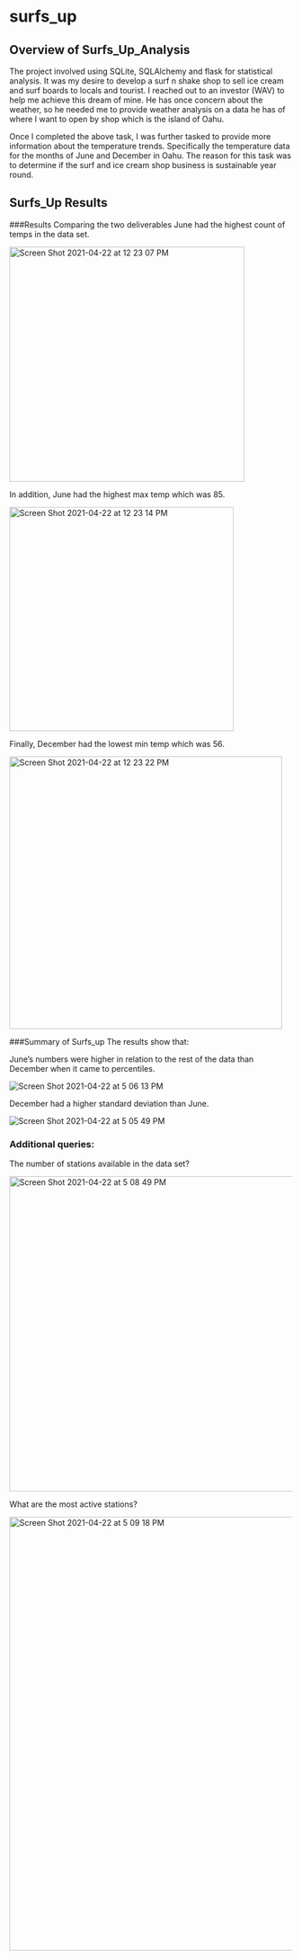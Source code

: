 # surfs_up

## Overview of Surfs_Up_Analysis

The project involved using SQLite, SQLAlchemy and flask for statistical analysis. It was my desire  to develop a surf n  shake shop to  sell ice cream and surf boards to locals and tourist. I reached out to an investor (WAV) to help me achieve this dream of mine. He has once concern about the weather, so he needed me to provide weather analysis on a data he has of where I want to open by shop which is the island of Oahu.

Once I completed the above task, I was further tasked to provide more information about the temperature trends. Specifically the temperature data for the months of June and December in Oahu. The reason for this task was to determine if the surf and ice cream shop business is sustainable year round.
## Surfs_Up Results

###Results
Comparing the two deliverables June had the highest count of temps in the data set.

<img width="418" alt="Screen Shot 2021-04-22 at 12 23 07 PM" src="https://user-images.githubusercontent.com/78401776/116017795-95541280-a60e-11eb-9923-5556032e9efb.png">


In addition, June had the highest max temp which was 85.

<img width="399" alt="Screen Shot 2021-04-22 at 12 23 14 PM" src="https://user-images.githubusercontent.com/78401776/116017814-a00ea780-a60e-11eb-867b-da185287c426.png">


Finally, December had the lowest min temp which was 56.

<img width="485" alt="Screen Shot 2021-04-22 at 12 23 22 PM" src="https://user-images.githubusercontent.com/78401776/116017829-a735b580-a60e-11eb-84c9-e62afa73fc71.png">


###Summary of Surfs_up
The results show that: 

June’s numbers were higher in relation to the rest of the data than December when it came to percentiles.

![Screen Shot 2021-04-22 at 5 06 13 PM](https://user-images.githubusercontent.com/78401776/116017857-b87ec200-a60e-11eb-8c84-fa6ef29eff0a.png)


December had a higher standard deviation than June. 

![Screen Shot 2021-04-22 at 5 05 49 PM](https://user-images.githubusercontent.com/78401776/116017887-c896a180-a60e-11eb-8c71-a73fb7bed9d0.png)


### Additional queries:

The number of stations available in the data set?

<img width="561" alt="Screen Shot 2021-04-22 at 5 08 49 PM" src="https://user-images.githubusercontent.com/78401776/116017931-dfd58f00-a60e-11eb-833b-f04f0ee3fd11.png">

What are the most active stations?

<img width="772" alt="Screen Shot 2021-04-22 at 5 09 18 PM" src="https://user-images.githubusercontent.com/78401776/116017952-f0860500-a60e-11eb-9cc8-76746c6e43d5.png">


 


